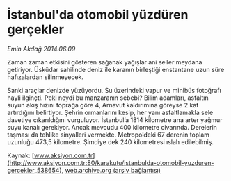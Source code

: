 # İstanbul'da otomobil yüzdüren gerçekler

*Emin Akdağ 2014.06.09*

<div class="pNewsDetailMainContent ctx_content" itemprop="articleBody">
 <p>
  Zaman zaman etkisini gösteren sağanak yağışlar ani seller meydana getiriyor. Üsküdar sahilinde deniz ile karanın birleştiği enstantane uzun süre hafızalardan silinmeyecek.
 </p>
 <p dir="LTR">
  Sanki araçlar denizde yüzüyordu. Su üzerindeki vapur ve minibüs fotoğrafı hayli ilginçti. Peki neydi bu manzaranın sebebi? Bilim adamları, asfaltın suyun akış hızını toprağa göre 4, Arnavut kaldırımına göreyse 2 kat artırdığını belirtiyor. Şehrin ormanlarını kesip, her yanı asfaltlamakla sele davetiye çıkarıldığını vurguluyor. İstanbul’a 1814 kilometre ana arter yağmur suyu kanalı gerekiyor. Ancak mevcudu 400 kilometre civarında. Derelerin taşması da tehlike sinyalleri vermekte. Metropoldeki 67 derenin toplam uzunluğu 473,5 kilometre. Şimdiye dek 240 kilometresi ıslah edilebilmiş.
 </p>
</div>


Kaynak: [www.aksiyon.com.tr](http://www.aksiyon.com.tr:80/karakutu/istanbulda-otomobil-yuzduren-gercekler_538654), [web.archive.org (arşiv bağlantısı)](http://web.archive.org/web/20151020020345/http://www.aksiyon.com.tr:80/karakutu/istanbulda-otomobil-yuzduren-gercekler_538654)
